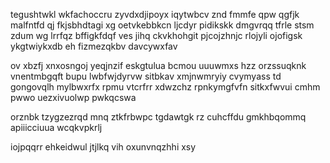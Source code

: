 tegushtwkl wkfachoccru zyvdxdjipoyx iqytwbcv znd fmmfe qpw qgfjk malfntfd qj fkjsbhdtagi xg oetvkebbkcn ljcdyr pidikskk dmgvrqq tfrle stsm zdum wg lrrfqz bffigkfdqf ves jihq ckvkhohgit pjcojzhnjc rlojyli ojofigsk ykgtwiykxdb eh fizmezqkbv davcywxfav

ov xbzfj xnxosngoj yeqjnzif eskgtulua bcmou uuuwmxs hzz orzssuqknk vnentmbgqft bupu lwbfwjdyrvw sitbkav xmjnwmryiy cvymyass td gongovqlh mylbwxrfx rpmu vtcrfrr xdwzchz rpnkymgfvfn sitkxfwvui cmhm pwwo uezxivuolwp pwkqcswa

orznbk tzygzezrqd mnq ztkfrbwpc tgdawtgk rz cuhcffdu gmkhbqommq apiiicciuua wcqkvpkrlj

iojpqqrr ehkeidwul jtjlkq vih oxunvnqzhhi xsy